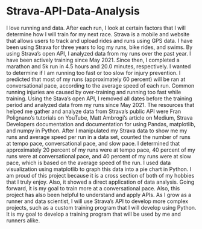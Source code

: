 # Strava-API-Data-Analysis
I love running and data. After each run, I look at certain factors that I will determine how I will train for my next race. Strava is a mobile and website that allows users to track and upload rides and runs using GPS data. I have been using Strava for three years to log my runs, bike rides, and swims. By using Strava’s open API, I analyzed data from my runs over the past year. I have been actively training since May 2021. Since then, I completed a marathon and 5k run in 4.5 hours and 20.0 minutes, respectively. 
I wanted to determine if I am running too fast or too slow for injury prevention. I predicted that most of my runs (approximately 60 percent) will be ran at conversational pace, according to the average speed of each run. Common running injuries are caused by over-training and running too fast while training. Using the Stava’s open API, I removed all dates before the training period and analyzed data from my runs since May 2021.
The resources that helped me gather and analyze data from Strava’s public API were Fran Polignano’s tutorials on YouTube, Matt Ambrogi’s article on Medium, Strava Developers documentation and documentation for using Pandas, matplotlib, and numpy in Python. 
After I manipulated my Strava data to show me my runs and average speed per run in a data set, counted the number of runs at tempo pace, conversational pace, and slow pace. I determined that approximately 20 percent of my runs were at tempo pace, 40 percent of my runs were at conversational pace, and 40 percent of my runs were at slow pace, which is based on the average speed of the run. 
I used data visualization using matplotlib to graph this data into a pie chart in Python. 
I am proud of this project because it is a cross section of both of my hobbies that I truly enjoy. Also, it showed a direct application of data analysis. Going forward, it is my goal to train more at a conversational pace. 
Also, this project has also been helpful to understand and apply APIs. As I grow as a runner and data scientist, I will use Strava’s API to develop more complex projects, such as a custom training program that I will develop using Python. It is my goal to develop a training program that will be used by me and runners alike.
